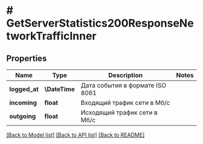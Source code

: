 # # GetServerStatistics200ResponseNetworkTrafficInner

## Properties

Name | Type | Description | Notes
------------ | ------------- | ------------- | -------------
**logged_at** | **\DateTime** | Дата события в формате ISO 8061 |
**incoming** | **float** | Входящий трафик сети в Мб/с |
**outgoing** | **float** | Исходящий трафик сети в Мб/с |

[[Back to Model list]](../../README.md#models) [[Back to API list]](../../README.md#endpoints) [[Back to README]](../../README.md)
